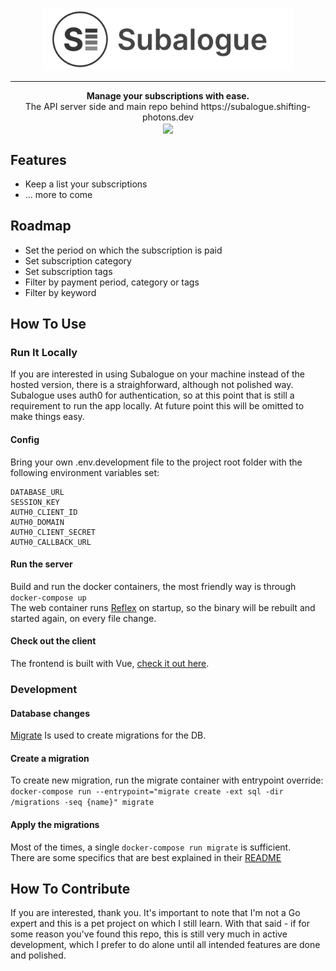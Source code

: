 <p align="center">
  <img src="logo.png" width="400" height="100"/>
</p>

---  

<p align="center">
  <strong>Manage your subscriptions with ease.</strong></br>
  The API server side and main repo behind https://subalogue.shifting-photons.dev</br>
  <img src="https://img.shields.io/badge/version-0.1.0-brightgreen" align="center"/></br>
</p>

## Features
- Keep a list your subscriptions
- ... more to come

## Roadmap
- Set the period on which the subscription is paid
- Set subscription category
- Set subscription tags
- Filter by payment period, category or tags
- Filter by keyword
  
  
## How To Use
### Run It Locally
If you are interested in using Subalogue on your machine instead of the hosted version, there is a straighforward, although not polished way.  
Subalogue uses auth0 for authentication, so at this point that is still a requirement to run the app locally. At future point this will be omitted to make things easy.

#### Config
Bring your own .env.development file to the project root folder with the following environment variables set:  
```
DATABASE_URL
SESSION_KEY
AUTH0_CLIENT_ID
AUTH0_DOMAIN
AUTH0_CLIENT_SECRET
AUTH0_CALLBACK_URL
```

#### Run the server
Build and run the docker containers, the most friendly way is through `docker-compose up`  
The web container runs [Reflex](https://github.com/cespare/reflex) on startup, so the binary will be rebuilt and started again, on every file change.

#### Check out the client
The frontend is built with Vue, [check it out here](https://github.com/shifting-photons/subalogue_client).

### Development
#### Database changes
[Migrate](https://github.com/golang-migrate/migrate) Is used to create migrations for the DB.  

#### Create a migration
To create new migration, run the migrate container with entrypoint override:  
`docker-compose run --entrypoint="migrate create -ext sql -dir /migrations -seq {name}" migrate`

#### Apply the migrations
Most of the times, a single `docker-compose run migrate` is sufficient.  
There are some specifics that are best explained in their [README](https://github.com/golang-migrate/migrate/blob/master/GETTING_STARTED.md)

## How To Contribute
If you are interested, thank you. It's important to note that I'm not a Go expert and this is a pet project on which I still learn. With that said - if for some reason you've found this repo, this is still very much in active development, which I prefer to do alone until all intended features are done and polished.
